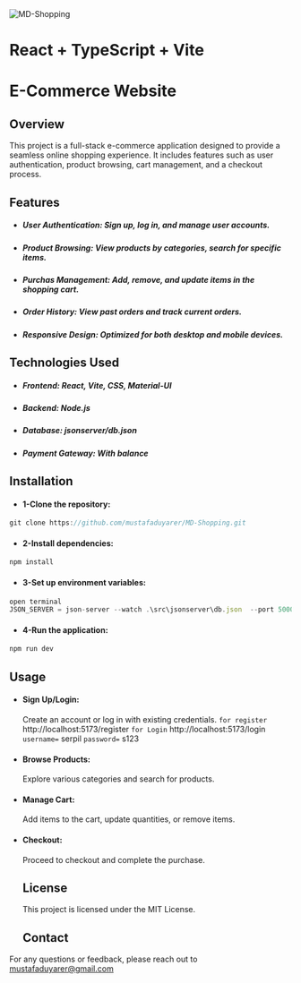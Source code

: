 <img src="C:\Users\musta\MD=Shopping\src\images\logoMD.png" alt="MD-Shopping">


# React + TypeScript + Vite
#  E-Commerce Website

## Overview

This project is a full-stack e-commerce application designed to provide a seamless online shopping experience. 
It includes features such as user authentication, product browsing, cart management, and a checkout process.


## Features
- ##### User Authentication: Sign up, log in, and manage user accounts.
- ##### Product Browsing: View products by categories, search for specific items.
- ##### Purchas Management: Add, remove, and update items in the shopping cart.
- ##### Order History: View past orders and track current orders.
- ##### Responsive Design: Optimized for both desktop and mobile devices.







## Technologies Used
- ##### Frontend:  React, Vite, CSS, Material-UI
- ##### Backend: Node.js
- ##### Database: jsonserver/db.json
- ##### Payment Gateway: With balance

## Installation
- #### 1-Clone the repository:
```js
git clone https://github.com/mustafaduyarer/MD-Shopping.git 

```
- #### 2-Install dependencies:

```js
npm install

```

- #### 3-Set up environment variables:

```js
open terminal 
JSON_SERVER = json-server --watch .\src\jsonserver\db.json  --port 5000

```

- #### 4-Run the application:

```js
npm run dev
```

## Usage
- #### Sign Up/Login: 
  Create an account or log in with existing credentials.
  `for register` http://localhost:5173/register
  `for Login` http://localhost:5173/login
  `username=` serpil
  `password=` s123

- #### Browse Products: 
  Explore various categories and search for products.

- #### Manage Cart: 
  Add items to the cart, update quantities, or remove items.

- #### Checkout:
  Proceed to checkout and complete the purchase.

  ## License
  This project is licensed under the MIT License.

  ## Contact
For any questions or feedback, please reach out to mustafaduyarer@gmail.com





